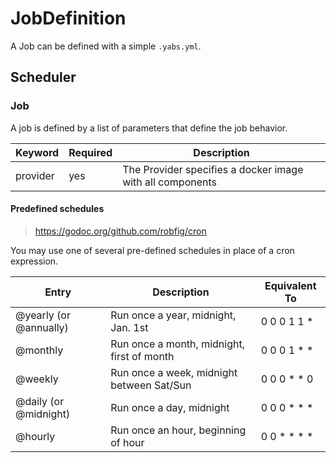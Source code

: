 # JobDefinition

A Job can be defined with a simple `.yabs.yml`.

## Scheduler 

### Job

A job is defined by a list of parameters that define the job behavior.

| Keyword  | Required | Description                                               |
|----------|----------|-----------------------------------------------------------|
| provider | yes      | The Provider specifies a docker image with all components |


#### Predefined schedules

> https://godoc.org/github.com/robfig/cron

You may use one of several pre-defined schedules in place of a cron expression.

Entry                  | Description                                | Equivalent To
-----                  | -----------                                | -------------
@yearly (or @annually) | Run once a year, midnight, Jan. 1st        | 0 0 0 1 1 *
@monthly               | Run once a month, midnight, first of month | 0 0 0 1 * *
@weekly                | Run once a week, midnight between Sat/Sun  | 0 0 0 * * 0
@daily (or @midnight)  | Run once a day, midnight                   | 0 0 0 * * *
@hourly                | Run once an hour, beginning of hour        | 0 0 * * * *



